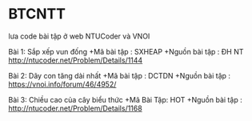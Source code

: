 # BTCNTT
lưa code bài tập ở web NTUCoder và VNOI

Bài 1: Sắp xếp vun đống
+Mã bài tập : SXHEAP
+Nguồn bài tập : ĐH NT http://ntucoder.net/Problem/Details/1144

Bài 2: Dãy con tăng dài nhất
+Mã bài tập : DCTDN
+Nguồn bài tập : https://vnoi.info/forum/46/4952/

Bài 3: Chiều cao của cây biểu thức
+Mã Bài Tập: HOT
+Nguồn bài tập : http://ntucoder.net/Problem/Details/1168
